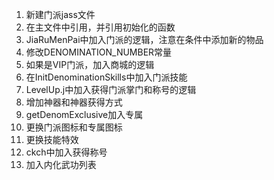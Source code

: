 1. 新建门派jass文件
2. 在主文件中引用，并引用初始化的函数
3. JiaRuMenPai中加入门派的逻辑，注意在条件中添加新的物品
4. 修改DENOMINATION_NUMBER常量
5. 如果是VIP门派，加入商城的逻辑
6. 在InitDenominationSkills中加入门派技能
7. LevelUp.j中加入获得门派掌门和称号的逻辑
8. 增加神器和神器获得方式
9. getDenomExclusive加入专属
10. 更换门派图标和专属图标
11. 更换技能特效
12. ckch中加入获得称号
13. 加入内化武功列表